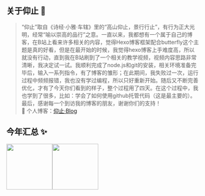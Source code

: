 <!--
**yangzhi-1/yangzhi-1** is a ✨ _special_ ✨ repository because its `README.md` (this file) appears on your GitHub profile.

Here are some ideas to get you started:

- 🔭 I’m currently working on ...
- 🌱 I’m currently learning ...
- 👯 I’m looking to collaborate on ...
- 🤔 I’m looking for help with ...
- 💬 Ask me about ...
- 📫 How to reach me: ...
- 😄 Pronouns: ...
- ⚡ Fun fact: ...
-->

## 关于仰止 👋
>“仰止”取自《诗经·小雅·车辖》里的“高山仰止，景行行止”，有行为正大光明，经常“喻以崇高的品行”之意。一直以来，我都想有一个属于自己的博客，在B站上看来许多相关的内容，觉得Hexo博客框架配合butterfly这个主题是真的好看，但是在最开始的时候，我觉得hexo博客上手难度高，所以就没有行动，直到我在B站刷到了一个相关的教学视频，视频内容思路非常清晰，我决定试一试。我顺利完成了node.js和git的安装，相关环境准备完毕后，输入一系列指令，有了博客的雏形；在此期间，我失败过一次，运行过程中频频报错，我也没有学过编程，所以只好重新开始。随后又不断完善优化，才有了今天你们看到的样子，整个过程用了四天。在这个过程中，我也学到了很多，比如：学会了如何使用github托管代码（这是最主要的）。
最后，感谢每一个到访我的博客的朋友，谢谢你们的支持！
<br/>🏡 个人博客：<a href="https://www.yangzhiblog.com" target="_blank">仰止·Blog</a>
## 今年汇总 ✨
<img align="" height="120px" src="https://github-readme-stats.vercel.app/api?username=yangzhi-1&hide_title=true&hide_border=true&show_icons=true&include_all_commits=true&line_height=21&bg_color=0,EC6C6C,FFD479,FFFC79,73FA79&theme=graywhite&locale=cn" /><img align="" height="120px" src="https://github-readme-stats.vercel.app/api/top-langs/?username=yangzhi-1&hide_title=true&hide_border=true&layout=compact&bg_color=0,73FA79,73FDFF,D783FF&theme=graywhite&locale=cn" />
